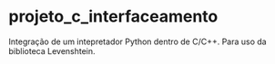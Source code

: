# projeto_c_interfaceamento
Integração de um intepretador Python dentro de C/C++. Para uso da biblioteca Levenshtein.
